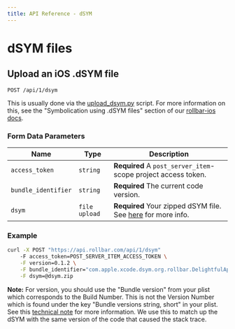 ```yaml
---
title: API Reference - dSYM
---
```


# dSYM files

## Upload an iOS .dSYM file

	POST /api/1/dsym

This is usually done via the [upload_dsym.py](https://raw.githubusercontent.com/rollbar/rollbar-ios/master/upload_dsym.py) script. For more information on this, see the "Symbolication using .dSYM files" section of our [rollbar-ios docs](https://rollbar.com/docs/notifier/rollbar-ios/).

### Form Data Parameters

Name | Type | Description
-----|------|-------------
`access_token`|`string`|**Required** A `post_server_item`-scope project access token.
`bundle_identifier`|`string`|**Required** The current code version.
`dsym`|`file upload`|**Required** Your zipped dSYM file. See [here](https://raw.githubusercontent.com/rollbar/rollbar-ios/master/upload_dsym.py) for more info.

### Example

```bash
curl -X POST "https://api.rollbar.com/api/1/dsym"
	-F access_token=POST_SERVER_ITEM_ACCESS_TOKEN \
	-F version=0.1.2 \
	-F bundle_identifier="com.apple.xcode.dsym.org.rollbar.DelightfulApp" \
	-F dsym=@dsym.zip
```

**Note:** For version, you should use the "Bundle version" from your plist which corresponds to the Build Number. This is not the Version Number which is found under the key "Bundle versions string, short" in your plist. See this [technical note](https://developer.apple.com/library/content/technotes/tn2420/_index.html) for more information. We use this to match up the dSYM with the same version of the code that caused the stack trace.

